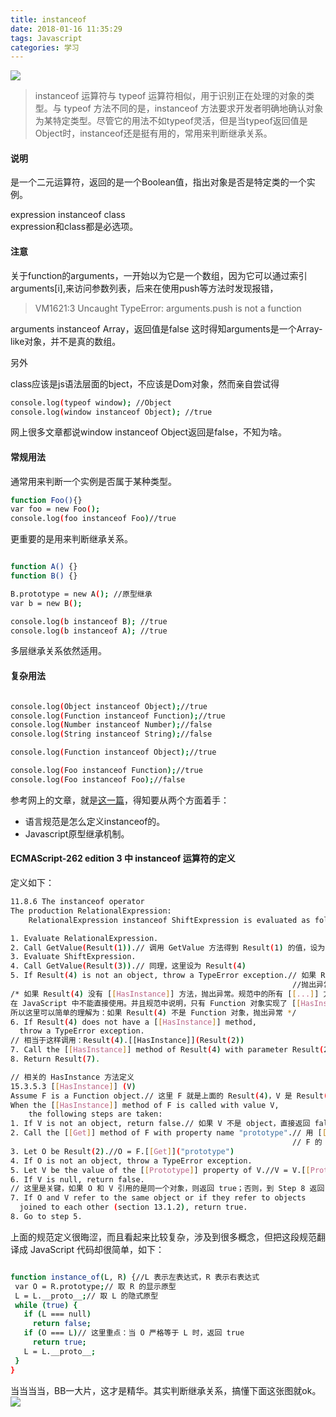 ```yaml
---
title: instanceof
date: 2018-01-16 11:35:29
tags: Javascript
categories: 学习
---
```


![](http://p27xmpvkg.bkt.clouddn.com/cat1.jpg)

>instanceof 运算符与 typeof 运算符相似，用于识别正在处理的对象的类型。与 typeof 方法不同的是，instanceof 方法要求开发者明确地确认对象为某特定类型。尽管它的用法不如typeof灵活，但是当typeof返回值是Object时，instanceof还是挺有用的，常用来判断继承关系。


<!--more-->

#### 说明


是一个二元运算符，返回的是一个Boolean值，指出对象是否是特定类的一个实例。

<weight>expression instanceof class</weight><br>expression和class都是必选项。


#### 注意
关于function的arguments，一开始以为它是一个数组，因为它可以通过索引arguments[i],来访问参数列表，后来在使用push等方法时发现报错，
>VM1621:3 Uncaught TypeError: arguments.push is not a function

arguments instanceof Array，返回值是false
这时得知arguments是一个Array-like对象，并不是真的数组。

另外<br>

class应该是js语法层面的bject，不应该是Dom对象，然而亲自尝试得

```bash
console.log(typeof window); //Object
console.log(window instanceof Object); //true
```
网上很多文章都说window instanceof Object返回是false，不知为啥。

#### 常规用法

通常用来判断一个实例是否属于某种类型。

```bash
function Foo(){}
var foo = new Foo();
console.log(foo instanceof Foo)//true
```
更重要的是用来判断继承关系。

```bash

function A() {}
function B() {}

B.prototype = new A(); //原型继承
var b = new B();

console.log(b instanceof B); //true
console.log(b instanceof A); //true

```
多层继承关系依然适用。

#### 复杂用法
```bash

console.log(Object instanceof Object);//true
console.log(Function instanceof Function);//true
console.log(Number instanceof Number);//false
console.log(String instanceof String);//false

console.log(Function instanceof Object);//true

console.log(Foo instanceof Function);//true
console.log(Foo instanceof Foo);//false

```
参考网上的文章，就是[这一篇](https://www.ibm.com/developerworks/cn/web/1306_jiangjj_jsinstanceof/)，得知要从两个方面着手：
 + 语言规范是怎么定义instanceof的。
 + Javascript原型继承机制。

 #### ECMAScript-262 edition 3 中 instanceof 运算符的定义

 定义如下：
 ```bash
 11.8.6 The instanceof operator
 The production RelationalExpression:
     RelationalExpression instanceof ShiftExpression is evaluated as follows:

 1. Evaluate RelationalExpression.
 2. Call GetValue(Result(1)).// 调用 GetValue 方法得到 Result(1) 的值，设为 Result(2)
 3. Evaluate ShiftExpression.
 4. Call GetValue(Result(3)).// 同理，这里设为 Result(4)
 5. If Result(4) is not an object, throw a TypeError exception.// 如果 Result(4) 不是 object，
                                                                //抛出异常
 /* 如果 Result(4) 没有 [[HasInstance]] 方法，抛出异常。规范中的所有 [[...]] 方法或者属性都是内部的，
在 JavaScript 中不能直接使用。并且规范中说明，只有 Function 对象实现了 [[HasInstance]] 方法。
所以这里可以简单的理解为：如果 Result(4) 不是 Function 对象，抛出异常 */
 6. If Result(4) does not have a [[HasInstance]] method,
   throw a TypeError exception.
 // 相当于这样调用：Result(4).[[HasInstance]](Result(2))
 7. Call the [[HasInstance]] method of Result(4) with parameter Result(2).
 8. Return Result(7).

 // 相关的 HasInstance 方法定义
 15.3.5.3 [[HasInstance]] (V)
 Assume F is a Function object.// 这里 F 就是上面的 Result(4)，V 是 Result(2)
 When the [[HasInstance]] method of F is called with value V,
     the following steps are taken:
 1. If V is not an object, return false.// 如果 V 不是 object，直接返回 false
 2. Call the [[Get]] method of F with property name "prototype".// 用 [[Get]] 方法取
                                                                // F 的 prototype 属性
 3. Let O be Result(2).//O = F.[[Get]]("prototype")
 4. If O is not an object, throw a TypeError exception.
 5. Let V be the value of the [[Prototype]] property of V.//V = V.[[Prototype]]
 6. If V is null, return false.
 // 这里是关键，如果 O 和 V 引用的是同一个对象，则返回 true；否则，到 Step 8 返回 Step 5 继续循环
 7. If O and V refer to the same object or if they refer to objects
   joined to each other (section 13.1.2), return true.
 8. Go to step 5.

```
上面的规范定义很晦涩，而且看起来比较复杂，涉及到很多概念，但把这段规范翻译成 JavaScript 代码却很简单，如下：
```bash

function instance_of(L, R) {//L 表示左表达式，R 表示右表达式
 var O = R.prototype;// 取 R 的显示原型
 L = L.__proto__;// 取 L 的隐式原型
 while (true) {
   if (L === null)
     return false;
   if (O === L)// 这里重点：当 O 严格等于 L 时，返回 true
     return true;
   L = L.__proto__;
 }
}
```
当当当当，BB一大片，这才是精华。其实判断继承关系，搞懂下面这张图就ok。
![](http://p27xmpvkg.bkt.clouddn.com/prototype.jpg)
